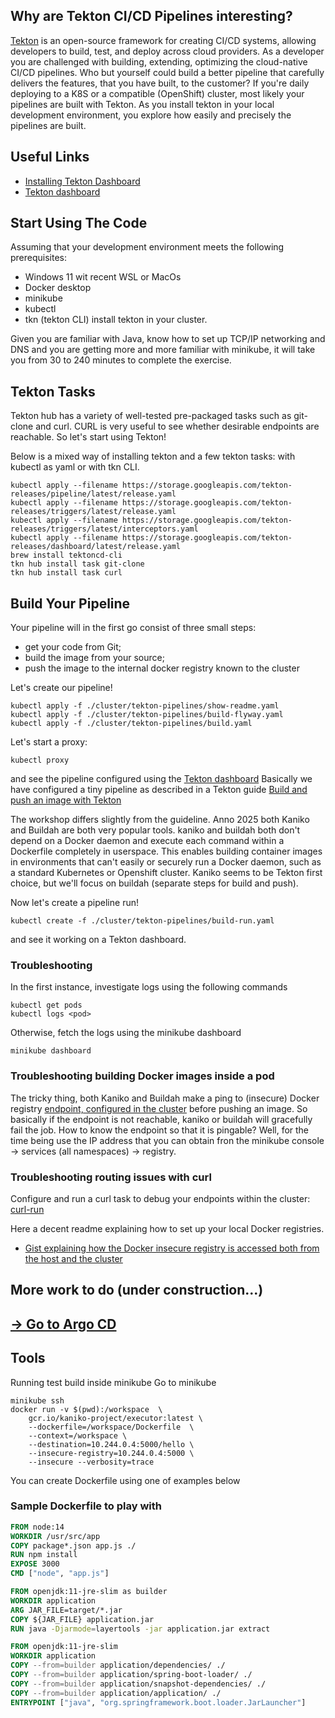 ## Why are Tekton CI/CD Pipelines interesting?
[Tekton](https://tekton.dev) is an open-source framework for creating CI/CD systems, 
allowing developers to build, test, and deploy across cloud providers.
As a developer you are challenged with building, extending, optimizing the cloud-native CI/CD pipelines.
Who but yourself could build a better pipeline that carefully delivers the features, that you have built, to the customer? 
If you're daily deploying to a K8S or a compatible (OpenShift) cluster, most likely your pipelines are built with Tekton.
As you install tekton in your local development environment, you explore how easily and precisely the pipelines are built. 

## Useful Links
 - [Installing Tekton Dashboard](https://tekton.dev/docs/dashboard/install/#installing-tekton-dashboard-on-kubernetes)
 - [Tekton dashboard](http://localhost:8001/api/v1/namespaces/tekton-pipelines/services/tekton-dashboard:http/proxy/#/tasks)

## Start Using The Code

Assuming that your development environment meets the following prerequisites:
- Windows 11 wit recent WSL or MacOs
- Docker desktop
- minikube
- kubectl
- tkn (tekton CLI)
install tekton in your cluster.

Given you are familiar with Java, know how to set up TCP/IP networking and DNS and you are getting more and more familiar 
with minikube, it will take you from 30 to 240 minutes to complete the exercise.

## Tekton Tasks
Tekton hub has a variety of well-tested pre-packaged tasks such as git-clone and curl.
CURL is very useful to see whether desirable endpoints are reachable.
So let's start using Tekton!

Below is a mixed way of installing tekton and a few tekton tasks: with kubectl as yaml or with tkn CLI.
```console
kubectl apply --filename https://storage.googleapis.com/tekton-releases/pipeline/latest/release.yaml
kubectl apply --filename https://storage.googleapis.com/tekton-releases/triggers/latest/release.yaml
kubectl apply --filename https://storage.googleapis.com/tekton-releases/triggers/latest/interceptors.yaml
kubectl apply --filename https://storage.googleapis.com/tekton-releases/dashboard/latest/release.yaml
brew install tektoncd-cli
tkn hub install task git-clone
tkn hub install task curl
```
## Build Your Pipeline
Your pipeline will in the first go consist of three small steps:
- get your code from Git;
- build the image from your source;
- push the image to the internal docker registry known to the cluster

Let's create our pipeline!

```console
kubectl apply -f ./cluster/tekton-pipelines/show-readme.yaml
kubectl apply -f ./cluster/tekton-pipelines/build-flyway.yaml
kubectl apply -f ./cluster/tekton-pipelines/build.yaml
```
Let's start a proxy:
```console
kubectl proxy 
```
and see the pipeline configured using the [Tekton dashboard](http://localhost:8001/api/v1/namespaces/tekton-pipelines/services/tekton-dashboard:http/proxy/#/tasks)
Basically we have configured a tiny pipeline as described in a Tekton guide 
[Build and push an image with Tekton](https://tekton.dev/docs/how-to-guides/kaniko-build-push/)

The workshop differs slightly from the guideline.
Anno 2025 both Kaniko and Buildah are both very popular tools.
kaniko and buildah both don't depend on a Docker daemon and execute each command within a Dockerfile completely in userspace.
This enables building container images in environments that can't easily or securely run a Docker daemon,
such as a standard Kubernetes or Openshift cluster.
Kaniko seems to be Tekton first choice, but we'll focus on buildah (separate steps for build and push).

Now let's create a pipeline run!

```console
kubectl create -f ./cluster/tekton-pipelines/build-run.yaml
```
and see it working on a Tekton dashboard.

### Troubleshooting
In the first instance, investigate logs using the following commands
```console
kubectl get pods
kubectl logs <pod>
```
Otherwise, fetch the logs using the minikube dashboard
```console
minikube dashboard
```
### Troubleshooting building Docker images inside a pod

The tricky thing, both Kaniko and Buildah make a ping to (insecure) Docker registry 
[endpoint, configured in the cluster](build-flyway.yaml) before pushing an image.
So basically if the endpoint is not reachable, kaniko or buildah will gracefully fail the job.
How to know the endpoint so that it is pingable?
Well, for the time being use the IP address that you can obtain fron the minikube console -> services (all namespaces) -> registry.

### Troubleshooting routing issues with curl
Configure and run a curl task to debug your endpoints within the cluster:
[curl-run](task-runs/curl-run.yaml)

Here a decent readme explaining how to set up your local Docker registries.
- [Gist explaining how the Docker insecure registry is accessed both from the host and the cluster](https://gist.github.com/trisberg/37c97b6cc53def9a3e38be6143786589)

## More work to do (under construction...)
## [-> Go to Argo CD](../git-ops/readme.md)

## Tools
Running test build inside minikube
Go to minikube
```console
minikube ssh
docker run -v $(pwd):/workspace  \
    gcr.io/kaniko-project/executor:latest \
    --dockerfile=/workspace/Dockerfile  \
    --context=/workspace \
    --destination=10.244.0.4:5000/hello \
    --insecure-registry=10.244.0.4:5000 \
    --insecure --verbosity=trace
```
You can create Dockerfile using one of examples below
### Sample Dockerfile to play with
```dockerfile
FROM node:14
WORKDIR /usr/src/app
COPY package*.json app.js ./
RUN npm install
EXPOSE 3000
CMD ["node", "app.js"]

```
```dockerfile
FROM openjdk:11-jre-slim as builder
WORKDIR application
ARG JAR_FILE=target/*.jar
COPY ${JAR_FILE} application.jar
RUN java -Djarmode=layertools -jar application.jar extract

FROM openjdk:11-jre-slim
WORKDIR application
COPY --from=builder application/dependencies/ ./
COPY --from=builder application/spring-boot-loader/ ./
COPY --from=builder application/snapshot-dependencies/ ./
COPY --from=builder application/application/ ./
ENTRYPOINT ["java", "org.springframework.boot.loader.JarLauncher"]
```

